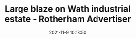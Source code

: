 ---
"title": "Large blaze on Wath industrial estate - Rotherham Advertiser"
"date": "2021-11-9 10:18:50"
"feed_name": "GOOGLENEWSINDUSTRIAL"
"feed_website": "https://news.google.com/search?q=industrial%2Bincident&hl=en-US&gl=US&ceid=US:en"
"feed_rss": "https://news.google.com/rss/search?q=industrial%2Bincident&hl=en-US&gl=US&ceid=US:en"
"link": "https://www.rotherhamadvertiser.co.uk/news/view,large-blaze-on-wath-industrial-estate_40096.htm"
"source": "{'href': 'https://www.rotherhamadvertiser.co.uk', 'title': 'Rotherham Advertiser'}"
"file": "_posts/2021-1-1-9310e29ea16ab339b062c83fecdc8edb7745adf5.md"
"accident": "1"
"drilling": "0"
"dead": "0"
"injured": "0"
"arrested": "0"
"place": "unknown place"
"where": "unknown site"
"causes": "unknown"
"place_uri": "unknown place"
---